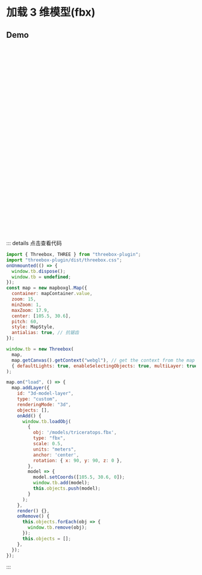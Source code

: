 # 加载 3 维模型(fbx)

## Demo

<div class="map-box">
  <div ref="mapContainer" class="map-container" />
</div>

<script setup>
import 'mapbox-gl/dist/mapbox-gl.css'
import 'threebox-plugin/dist/threebox.css'
import { onMounted, ref, onUnmounted } from 'vue'
import mapboxgl from 'mapbox-gl'
import MapStyle from '../data/map_tian.json'
import threeboxPlugin from 'threebox-plugin';
const { Threebox, THREE } = threeboxPlugin
const mapContainer = ref()
let map
onUnmounted(() => {
  window.tb.dispose()
  window.tb = undefined
})
onMounted(() => {
  map = new mapboxgl.Map({
    container: mapContainer.value,
    zoom: 15,
    minZoom: 1,
    maxZoom: 17.9,
    center: [105.5, 30.6],
    pitch: 60,
    style: MapStyle,
    antialias: true
  })

  window.tb = new Threebox(
    map,
    map.getCanvas().getContext('webgl'),
    { defaultLights: true, enableSelectingObjects: true, multiLayer: true }
  )

  map.on('load', () => {
    map.addLayer({
      id: '3d-model-layer',
      type: 'custom',
      renderingMode: '3d',
      objects: [],
      onAdd() {
        window.tb.loadObj({
          obj: window.origin + '/mapbox-postting-docs/models/triceratops.fbx',
          type: 'fbx',
          scale: 0.5,
          units: 'meters',
          anchor: 'center',
          rotation: { x: 90, y: 90, z: 0 },
        },  (model) => {
          model.setCoords([105.5, 30.6, 0])
          window.tb.add(model);
          this.objects.push(model)
        })
      },
      render() {},
      onRemove() {
        this.objects.forEach(obj => {
          window.tb.remove(obj)
        })
        this.objects = [];
      }
    })
  })
})
</script>

<style>
.map-box {
  width: 100%;
  height: 500px;
  position: relative;
}

.map-box .map-container {
  width: 100%;
  height: 100%;
}
</style>

::: details 点击查看代码

```js
import { Threebox, THREE } from "threebox-plugin";
import "threebox-plugin/dist/threebox.css";
onUnmounted(() => {
  window.tb.dispose();
  window.tb = undefined;
});
const map = new mapboxgl.Map({
  container: mapContainer.value,
  zoom: 15,
  minZoom: 1,
  maxZoom: 17.9,
  center: [105.5, 30.6],
  pitch: 60,
  style: MapStyle,
  antialias: true, // 抗锯齿
});

window.tb = new Threebox(
  map,
  map.getCanvas().getContext("webgl"), // get the context from the map canvas
  { defaultLights: true, enableSelectingObjects: true, multiLayer: true }
);

map.on("load", () => {
  map.addLayer({
    id: "3d-model-layer",
    type: "custom",
    renderingMode: "3d",
    objects: [],
    onAdd() {
      window.tb.loadObj(
        {
          obj: '/models/triceratops.fbx',
          type: "fbx",
          scale: 0.5,
          units: "meters",
          anchor: 'center',
          rotation: { x: 90, y: 90, z: 0 },
        },
        model => {
          model.setCoords([105.5, 30.6, 0]);
          window.tb.add(model);
          this.objects.push(model);
        }
      );
    },
    render() {},
    onRemove() {
      this.objects.forEach(obj => {
        window.tb.remove(obj);
      });
      this.objects = [];
    },
  });
});
```

:::
